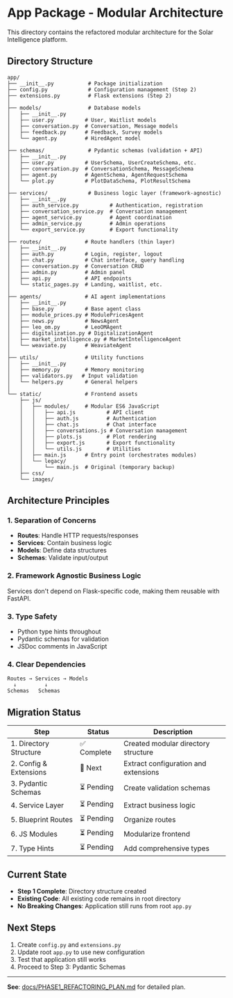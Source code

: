 # App Package - Modular Architecture

This directory contains the refactored modular architecture for the Solar Intelligence platform.

## Directory Structure

```
app/
├── __init__.py           # Package initialization
├── config.py             # Configuration management (Step 2)
├── extensions.py         # Flask extensions (Step 2)
│
├── models/               # Database models
│   ├── __init__.py
│   ├── user.py          # User, Waitlist models
│   ├── conversation.py  # Conversation, Message models
│   ├── feedback.py      # Feedback, Survey models
│   └── agent.py         # HiredAgent model
│
├── schemas/              # Pydantic schemas (validation + API)
│   ├── __init__.py
│   ├── user.py          # UserSchema, UserCreateSchema, etc.
│   ├── conversation.py  # ConversationSchema, MessageSchema
│   ├── agent.py         # AgentSchema, AgentRequestSchema
│   └── plot.py          # PlotDataSchema, PlotResultSchema
│
├── services/             # Business logic layer (framework-agnostic)
│   ├── __init__.py
│   ├── auth_service.py          # Authentication, registration
│   ├── conversation_service.py  # Conversation management
│   ├── agent_service.py         # Agent coordination
│   ├── admin_service.py         # Admin operations
│   └── export_service.py        # Export functionality
│
├── routes/              # Route handlers (thin layer)
│   ├── __init__.py
│   ├── auth.py          # Login, register, logout
│   ├── chat.py          # Chat interface, query handling
│   ├── conversation.py  # Conversation CRUD
│   ├── admin.py         # Admin panel
│   ├── api.py           # API endpoints
│   └── static_pages.py  # Landing, waitlist, etc.
│
├── agents/              # AI agent implementations
│   ├── __init__.py
│   ├── base.py          # Base agent class
│   ├── module_prices.py # ModulePricesAgent
│   ├── news.py          # NewsAgent
│   ├── leo_om.py        # LeoOMAgent
│   ├── digitalization.py # DigitalizationAgent
│   ├── market_intelligence.py # MarketIntelligenceAgent
│   └── weaviate.py      # WeaviateAgent
│
├── utils/               # Utility functions
│   ├── __init__.py
│   ├── memory.py        # Memory monitoring
│   ├── validators.py   # Input validation
│   └── helpers.py       # General helpers
│
└── static/              # Frontend assets
    ├── js/
    │   ├── modules/     # Modular ES6 JavaScript
    │   │   ├── api.js          # API client
    │   │   ├── auth.js         # Authentication
    │   │   ├── chat.js         # Chat interface
    │   │   ├── conversations.js # Conversation management
    │   │   ├── plots.js        # Plot rendering
    │   │   ├── export.js       # Export functionality
    │   │   └── utils.js        # Utilities
    │   ├── main.js      # Entry point (orchestrates modules)
    │   └── legacy/
    │       └── main.js  # Original (temporary backup)
    ├── css/
    └── images/
```

## Architecture Principles

### 1. Separation of Concerns
- **Routes**: Handle HTTP requests/responses
- **Services**: Contain business logic
- **Models**: Define data structures
- **Schemas**: Validate input/output

### 2. Framework Agnostic Business Logic
Services don't depend on Flask-specific code, making them reusable with FastAPI.

### 3. Type Safety
- Python type hints throughout
- Pydantic schemas for validation
- JSDoc comments in JavaScript

### 4. Clear Dependencies
```
Routes → Services → Models
  ↓         ↓
Schemas   Schemas
```

## Migration Status

| Step | Status | Description |
|------|--------|-------------|
| 1. Directory Structure | ✅ Complete | Created modular directory structure |
| 2. Config & Extensions | 🔄 Next | Extract configuration and extensions |
| 3. Pydantic Schemas | ⏳ Pending | Create validation schemas |
| 4. Service Layer | ⏳ Pending | Extract business logic |
| 5. Blueprint Routes | ⏳ Pending | Organize routes |
| 6. JS Modules | ⏳ Pending | Modularize frontend |
| 7. Type Hints | ⏳ Pending | Add comprehensive types |

## Current State

- **Step 1 Complete**: Directory structure created
- **Existing Code**: All existing code remains in root directory
- **No Breaking Changes**: Application still runs from root `app.py`

## Next Steps

1. Create `config.py` and `extensions.py`
2. Update root `app.py` to use new configuration
3. Test that application still works
4. Proceed to Step 3: Pydantic Schemas

---

**See**: [docs/PHASE1_REFACTORING_PLAN.md](../docs/PHASE1_REFACTORING_PLAN.md) for detailed plan.
